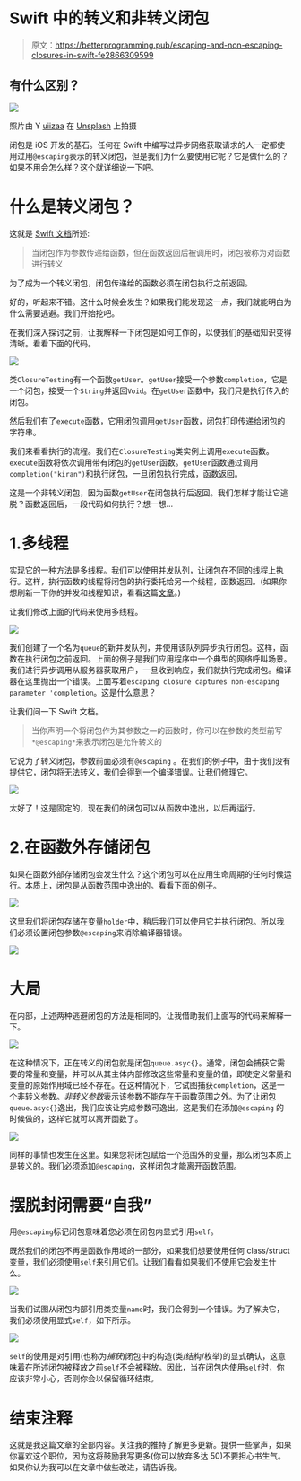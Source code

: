 # Swift 中的转义和非转义闭包

> 原文：<https://betterprogramming.pub/escaping-and-non-escaping-closures-in-swift-fe2866309599>

## 有什么区别？

![](img/b70ca74b1c8fb837784ad207e99b9738.png)

照片由 Y [uiizaa](https://unsplash.com/@yuiizaa) 在 [Unsplash](https://unsplash.com/?utm_source=medium&utm_medium=referral) 上拍摄

闭包是 iOS 开发的基石。任何在 Swift 中编写过异步网络获取请求的人一定都使用过用`@escaping`表示的转义闭包，但是我们为什么要使用它呢？它是做什么的？如果不用会怎么样？这个就详细说一下吧。

# 什么是转义闭包？

这就是 [Swift 文档](https://docs.swift.org/swift-book/LanguageGuide/Closures.html)所述:

> 当闭包作为参数传递给函数，但在函数返回后被调用时，闭包被称为对函数进行转义

为了成为一个转义闭包，闭包传递给的函数必须在闭包执行之前返回。

好的，听起来不错。这什么时候会发生？如果我们能发现这一点，我们就能明白为什么需要逃避。我们开始挖吧。

在我们深入探讨之前，让我解释一下闭包是如何工作的，以使我们的基础知识变得清晰。看看下面的代码。

![](img/cacbbdd2b9ad36a2fa737542d9919265.png)

类`ClosureTesting`有一个函数`getUser`。`getUser`接受一个参数`completion`，它是一个闭包，接受一个`String`并返回`Void`。在`getUser`函数中，我们只是执行传入的闭包。

然后我们有了`execute`函数，它用闭包调用`getUser`函数，闭包打印传递给闭包的字符串。

我们来看看执行的流程。我们在`ClosureTesting`类实例上调用`execute`函数。`execute`函数将依次调用带有闭包的`getUser`函数。`getUser`函数通过调用`completion("kiran")`和执行闭包，一旦闭包执行完成，函数返回。

这是一个非转义闭包，因为函数`getUser`在闭包执行后返回。我们怎样才能让它逃脱？函数返回后，一段代码如何执行？想一想…

# 1.多线程

实现它的一种方法是多线程。我们可以使用并发队列，让闭包在不同的线程上执行。这样，执行函数的线程将闭包的执行委托给另一个线程，函数返回。(如果你想刷新一下你的并发和线程知识，看看这篇[文章](https://medium.com/better-programming/queues-and-concurrency-in-ios-for-dummies-4089da2365f8)。)

让我们修改上面的代码来使用多线程。

![](img/1628a7c2090168a4119224e8aca94839.png)

我们创建了一个名为`queue`的新并发队列，并使用该队列异步执行闭包。这样，函数在执行闭包之前返回。上面的例子是我们应用程序中一个典型的网络呼叫场景。我们进行异步调用从服务器获取用户，一旦收到响应，我们就执行完成闭包。编译器在这里抛出一个错误。上面写着`escaping closure captures non-escaping parameter 'completion`。这是什么意思？

让我们问一下 Swift 文档。

> 当你声明一个将闭包作为其参数之一的函数时，你可以在参数的类型前写`*@escaping*`来表示闭包是允许转义的

它说为了转义闭包，参数前面必须有`@escaping` 。在我们的例子中，由于我们没有提供它，闭包将无法转义，我们会得到一个编译错误。让我们修理它。

![](img/fe931c4ba31da3c3a4fd9d77452a60ab.png)

太好了！这是固定的，现在我们的闭包可以从函数中逸出，以后再运行。

# 2.在函数外存储闭包

如果在函数外部存储闭包会发生什么？这个闭包可以在应用生命周期的任何时候运行。本质上，闭包是从函数范围中逸出的。看看下面的例子。

![](img/99a3f96e37323093d37ac31dca3221de.png)

这里我们将闭包存储在变量`holder`中，稍后我们可以使用它并执行闭包。所以我们必须设置闭包参数`@escaping`来消除编译器错误。

![](img/bf13cd59ce37125cf8767e744b788277.png)

# 大局

在内部，上述两种逃避闭包的方法是相同的。让我借助我们上面写的代码来解释一下。

![](img/1628a7c2090168a4119224e8aca94839.png)

在这种情况下，正在转义的闭包就是闭包`queue.asyc{}`。通常，闭包会捕获它需要的常量和变量，并可以从其主体内部修改这些常量和变量的值，即使定义常量和变量的原始作用域已经不存在。在这种情况下，它试图捕获`completion`，这是一个非转义参数。*非转义参数*表示该参数不能存在于函数范围之外。为了让闭包`queue.asyc{}`逸出，我们应该让完成参数可逸出。这是我们在添加`@escaping` 的时候做的，这样它就可以离开函数了。

![](img/99a3f96e37323093d37ac31dca3221de.png)

同样的事情也发生在这里。如果您将闭包赋给一个范围外的变量，那么闭包本质上是转义的。我们必须添加`@escaping`，这样闭包才能离开函数范围。

# 摆脱封闭需要“自我”

用`@escaping`标记闭包意味着您必须在闭包内显式引用`self`。

既然我们的闭包不再是函数作用域的一部分，如果我们想要使用任何 class/struct 变量，我们必须使用`self`来引用它们。让我们看看如果我们不使用它会发生什么。

![](img/bce7161f1ae18059a484f9bb7f30c449.png)

当我们试图从闭包内部引用类变量`name`时，我们会得到一个错误。为了解决它，我们必须使用显式`self`，如下所示。

![](img/3f356630ef46ecdeca5ed656a239dedb.png)

`self`的使用是对引用(也称为*捕获*)闭包中的构造(类/结构/枚举)的显式确认，这意味着在所述闭包被释放之前`self`不会被释放。因此，当在闭包内使用`self`时，你应该非常小心，否则你会以保留循环结束。

# 结束注释

这就是我这篇文章的全部内容。关注我的推特了解更多更新。提供一些掌声，如果你喜欢这个职位，因为这将鼓励我写更多(你可以放弃多达 50)不要担心书生气。如果你认为我可以在文章中做些改进，请告诉我。